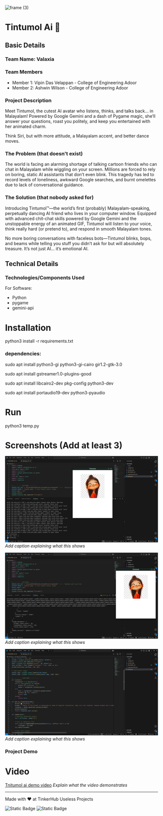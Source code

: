 <img width="3188" height="1202" alt="frame (3)" src="https://github.com/user-attachments/assets/517ad8e9-ad22-457d-9538-a9e62d137cd7" />


#  Tintumol Ai  🎯


## Basic Details
### Team Name: Valaxia


### Team Members
- Member 1: Vipin Das Velappan - College of Engineering Adoor
- Member 2: Ashwin Wilson - College of Engineering Adoor

### Project Description
Meet Tintumol, the cutest AI avatar who listens, thinks, and talks back… in Malayalam! Powered by Google Gemini and a dash of Pygame magic, she’ll answer your questions, roast you politely, and keep you entertained with her animated charm.

Think Siri, but with more attitude, a Malayalam accent, and better dance moves.

### The Problem (that doesn't exist)
The world is facing an alarming shortage of talking cartoon friends who can chat in Malayalam while wiggling on your screen. Millions are forced to rely on boring, static AI assistants that don’t even blink. This tragedy has led to record levels of loneliness, awkward Google searches, and burnt omelettes due to lack of conversational guidance.


### The Solution (that nobody asked for)
Introducing Tintumol™—the world’s first (probably) Malayalam-speaking, perpetually dancing AI friend who lives in your computer window. Equipped with advanced chit-chat skills powered by Google Gemini and the unstoppable energy of an animated GIF, Tintumol will listen to your voice, think really hard (or pretend to), and respond in smooth Malayalam tones.

No more boring conversations with faceless bots—Tintumol blinks, bops, and beams while telling you stuff you didn’t ask for but will absolutely treasure. It’s not just AI… it’s emotional AI.

## Technical Details
### Technologies/Components Used
For Software:
- Python
- pygame
- gemini-api

# Installation
python3 install -r requirements.txt

### dependencies:
sudo apt install python3-gi python3-gi-cairo gir1.2-gtk-3.0

sudo apt install gstreamer1.0-plugins-good

sudo apt install libcairo2-dev pkg-config python3-dev

sudo apt install portaudio19-dev python3-pyaudio

# Run
python3 temp.py

# Screenshots (Add at least 3)
![Screenshot1](images/Screenshot%20from%202025-08-09%2021-07-19.png)
*Add caption explaining what this shows*

![Screenshot2](images/Screenshot%20from%202025-08-09%2021-07-33.png)
*Add caption explaining what this shows*

![Screenshot3](images/Screenshot%20from%202025-08-09%2021-07-52.png)
*Add caption explaining what this shows*

### Project Demo
# Video
[Tnitumol ai demo video](https://odysee.com/@Cozmo:d/tintumol-ai-demo:7)
*Explain what the video demonstrates*


---
Made with ❤️ at TinkerHub Useless Projects 

![Static Badge](https://img.shields.io/badge/TinkerHub-24?color=%23000000&link=https%3A%2F%2Fwww.tinkerhub.org%2F)
![Static Badge](https://img.shields.io/badge/UselessProjects--25-25?link=https%3A%2F%2Fwww.tinkerhub.org%2Fevents%2FQ2Q1TQKX6Q%2FUseless%2520Projects)


